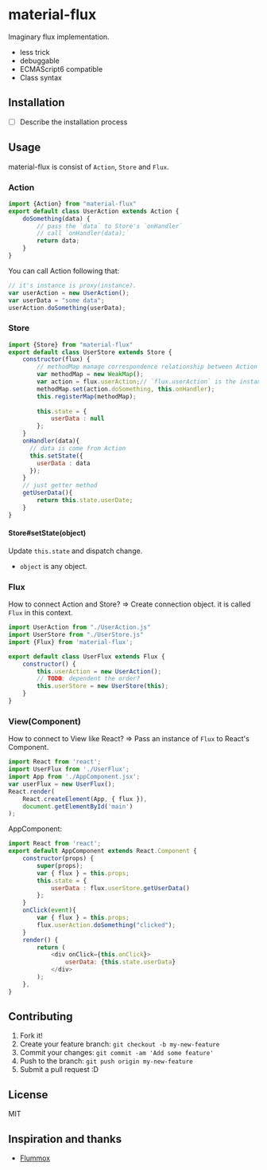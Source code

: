 # material-flux

Imaginary flux implementation.

- less trick
- debuggable
- ECMAScript6 compatible
- Class syntax

## Installation

- [ ] Describe the installation process

## Usage

material-flux is consist of `Action`, `Store` and `Flux`.

### Action

```js
import {Action} from "material-flux"
export default class UserAction extends Action {
    doSomething(data) {
        // pass the `data` to Store's `onHandler`
        // call `onHandler(data);`
        return data;
    }
}
```

You can call Action following that:

```js
// it's instance is proxy(instance).
var userAction = new UserAction();
var userData = "some data";
userAction.doSomething(userData);
```

### Store

```js
import {Store} from "material-flux"
export default class UserStore extends Store {
    constructor(flux) {
        // methodMap manage correspondence relationship between Action's method and Store's handler.
        var methodMap = new WeakMap();
        var action = flux.userAction;// `flux.userAction` is the instance of `UserAction` class. 
        methodMap.set(action.doSomething, this.onHandler);
        this.registerMap(methodMap);
        
        this.state = {
            userData : null
        };
    }
    onHandler(data){
      // data is come from Action
      this.setState({
        userData : data
      });
    }
    // just getter method
    getUserData(){
        return this.state.userDate;
    }
}
```

#### Store#setState(object)

Update `this.state` and dispatch change.

- `object` is any object.

### Flux

How to connect Action and Store?
=> Create connection object. it is called `Flux` in this context.

```js
import UserAction from "./UserAction.js"
import UserStore from "./UserStore.js"
import {Flux} from 'material-flux';

export default class UserFlux extends Flux {
    constructor() {
        this.userAction = new UserAction();
        // TODO: dependent the order?
        this.userStore = new UserStore(this);
    }
}
```

### View(Component)

How to connect to View like React?
=> Pass an instance of `Flux` to React's Component.

```js
import React from 'react';
import UserFlux from './UserFlux';
import App from './AppComponent.jsx';
var userFlux = new UserFlux();
React.render(
    React.createElement(App, { flux }),
    document.getElementById('main')
);
```

AppComponent:

```js
import React from 'react';
export default AppComponent extends React.Component {
    constructor(props) {
        super(props);
        var { flux } = this.props;
        this.state = {
            userData : flux.userStore.getUserData()
        };
    }
    onClick(event){
        var { flux } = this.props;
        flux.userAction.doSomething("clicked");
    }
    render() {
        return (
            <div onClick={this.onClick}>
                userData: {this.state.userData}
            </div>
        );
    },
}
```

## Contributing

1. Fork it!
2. Create your feature branch: `git checkout -b my-new-feature`
3. Commit your changes: `git commit -am 'Add some feature'`
4. Push to the branch: `git push origin my-new-feature`
5. Submit a pull request :D

## License

MIT

## Inspiration and thanks

- [Flummox](https://github.com/acdlite/flummox/tree/63e1f13f26724aa1f97da449ea61a3abcbf45360 "Flummox")

